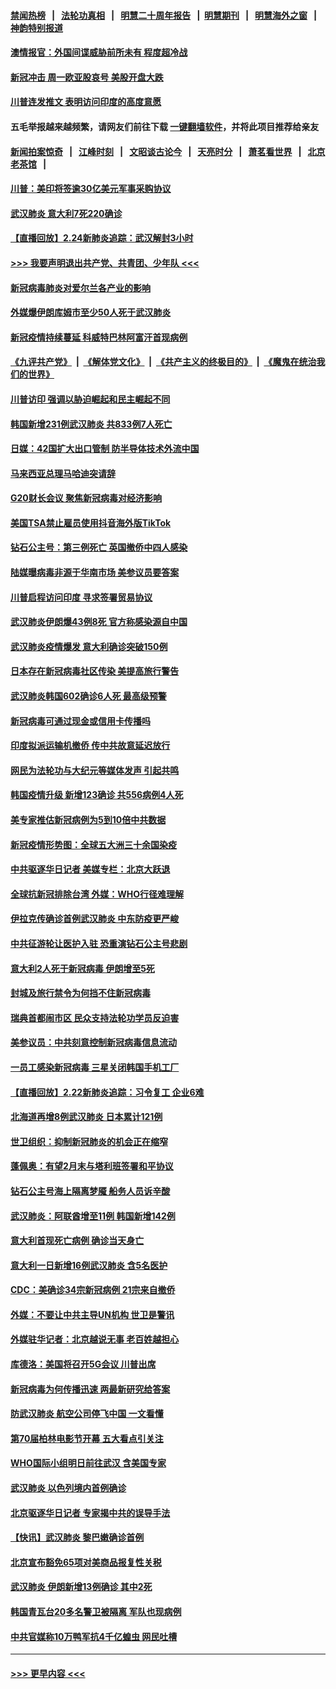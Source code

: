 #### [禁闻热榜](热点新闻.md?=0)  &nbsp;&nbsp;|&nbsp;&nbsp; [法轮功真相](https://github.com/gfw-breaker/truth/blob/master/README.md?=0) &nbsp;&nbsp;|&nbsp;&nbsp; [明慧二十周年报告](https://github.com/gfw-breaker/mh-reports/blob/master/README.md?=0) &nbsp;&nbsp;|&nbsp;&nbsp;[明慧期刊](https://github.com/gfw-breaker/mh-qikan) &nbsp;&nbsp;|&nbsp;&nbsp; [明慧海外之窗](https://github.com/gfw-breaker/mh-news/blob/master/README.md?=0) &nbsp;&nbsp;|&nbsp;&nbsp; [神韵特别报道](https://github.com/gfw-breaker/mh-news/blob/master/shenyun.md?=0)
#### [澳情报官：外国间谍威胁前所未有 程度超冷战](../pages/nsc418/n11892672.md?t=02250231) 
#### [新冠冲击 周一欧亚股哀号 美股开盘大跌](../pages/nsc418/n11892648.md?t=02250231) 
#### [川普连发推文 表明访问印度的高度意愿](../pages/nsc418/n11891927.md?t=02250231) 
#### 五毛举报越来越频繁，请网友们前往下载 [一键翻墙软件](https://github.com/gfw-breaker/ssr-accounts)，并将此项目推荐给亲友
#### [新闻拍案惊奇](https://github.com/gfw-breaker/banned-news/blob/master/pages/link4.md) &nbsp;&nbsp;|&nbsp;&nbsp; [江峰时刻](https://github.com/gfw-breaker/banned-news/blob/master/pages/link4.md) &nbsp;&nbsp;|&nbsp;&nbsp; [文昭谈古论今](https://github.com/gfw-breaker/banned-news/blob/master/pages/link4.md) &nbsp;&nbsp;|&nbsp;&nbsp; [天亮时分](https://github.com/gfw-breaker/banned-news/blob/master/pages/link4.md) &nbsp;&nbsp;|&nbsp;&nbsp; [萧茗看世界](https://github.com/gfw-breaker/banned-news/blob/master/pages/link4.md) &nbsp;&nbsp;|&nbsp;&nbsp; [北京老茶馆](https://github.com/gfw-breaker/banned-news/blob/master/pages/link4.md) &nbsp;&nbsp;|&nbsp;&nbsp; 
#### [川普：美印将签逾30亿美元军事采购协议](../pages/nsc418/n11892494.md?t=02250231) 
#### [武汉肺炎 意大利7死220确诊](../pages/nsc418/n11892166.md?t=02250231) 
#### [【直播回放】2.24新肺炎追踪：武汉解封3小时](../pages/nsc418/n11892242.md?t=02250231) 
#### [>>> 我要声明退出共产党、共青团、少年队 <<<](https://github.com/begood0513/goodnews/blob/master/quit/letter.md) 
#### [新冠病毒肺炎对爱尔兰各产业的影响](../pages/nsc418/n11892328.md?t=02250231) 
#### [外媒爆伊朗库姆市至少50人死于武汉肺炎](../pages/nsc418/n11891996.md?t=02250231) 
#### [新冠疫情持续蔓延 科威特巴林阿富汗首现病例](../pages/nsc418/n11892052.md?t=02250231) 
#### [《九评共产党》](https://github.com/begood0513/9ping.md/blob/master/README.md) &nbsp;|&nbsp; [《解体党文化》](../../../../jtdwh.md/blob/master/README.md)  &nbsp;|&nbsp; [《共产主义的终极目的》](../../../../gczydzjmd.md/blob/master/README.md) &nbsp;|&nbsp; [《魔鬼在统治我们的世界》](../../../../mgztzwmdsj.md/blob/master/README.md) 
#### [川普访印 强调以胁迫崛起和民主崛起不同](../pages/nsc418/n11891855.md?t=02250231) 
#### [韩国新增231例武汉肺炎 共833例7人死亡](../pages/nsc418/n11891919.md?t=02250231) 
#### [日媒：42国扩大出口管制 防半导体技术外流中国](../pages/nsc418/n11891730.md?t=02250231) 
#### [马来西亚总理马哈迪突请辞](../pages/nsc418/n11891521.md?t=02250231) 
#### [G20财长会议 聚焦新冠病毒对经济影响](../pages/nsc418/n11890400.md?t=02250231) 
#### [美国TSA禁止雇员使用抖音海外版TikTok](../pages/nsc418/n11890500.md?t=02250231) 
#### [钻石公主号：第三例死亡 英国撤侨中四人感染](../pages/nsc418/n11890293.md?t=02250231) 
#### [陆媒曝病毒非源于华南市场 美参议员要答案](../pages/nsc418/n11890306.md?t=02250231) 
#### [川普启程访问印度 寻求签署贸易协议](../pages/nsc418/n11890275.md?t=02250231) 
#### [武汉肺炎伊朗爆43例8死 官方称感染源自中国](../pages/nsc418/n11890128.md?t=02250231) 
#### [武汉肺炎疫情爆发 意大利确诊突破150例](../pages/nsc418/n11889926.md?t=02250231) 
#### [日本存在新冠病毒社区传染 美提高旅行警告](../pages/nsc418/n11889917.md?t=02250231) 
#### [武汉肺炎韩国602确诊6人死 最高级预警](../pages/nsc418/n11889715.md?t=02250231) 
#### [新冠病毒可通过现金或信用卡传播吗](../pages/nsc418/n11886629.md?t=02250231) 
#### [印度拟派运输机撤侨 传中共故意延迟放行](../pages/nsc418/n11889362.md?t=02250231) 
#### [网民为法轮功与大纪元等媒体发声 引起共鸣](../pages/nsc418/n11889143.md?t=02250231) 
#### [韩国疫情升级 新增123确诊 共556病例4人死](../pages/nsc418/n11888882.md?t=02250231) 
#### [美专家推估新冠病例为5到10倍中共数据](../pages/nsc418/n11884404.md?t=02250231) 
#### [新冠疫情形势图：全球五大洲三十余国染疫](../pages/nsc418/n11888454.md?t=02250231) 
#### [中共驱逐华日记者 美媒专栏：北京大跃退](../pages/nsc418/n11888453.md?t=02250231) 
#### [全球抗新冠排除台湾 外媒：WHO行径难理解](../pages/nsc418/n11888248.md?t=02250231) 
#### [伊拉克传确诊首例武汉肺炎 中东防疫更严峻](../pages/nsc418/n11888333.md?t=02250231) 
#### [中共征游轮让医护入驻 恐重演钻石公主号悲剧](../pages/nsc418/n11888077.md?t=02250231) 
#### [意大利2人死于新冠病毒 伊朗增至5死](../pages/nsc418/n11888083.md?t=02250231) 
#### [封城及旅行禁令为何挡不住新冠病毒](../pages/nsc418/n11888067.md?t=02250231) 
#### [瑞典首都闹市区 民众支持法轮功学员反迫害](../pages/nsc418/n11886192.md?t=02250231) 
#### [美参议员：中共刻意控制新冠病毒信息流动](../pages/nsc418/n11887949.md?t=02250231) 
#### [一员工感染新冠病毒 三星关闭韩国手机工厂](../pages/nsc418/n11887983.md?t=02250231) 
#### [【直播回放】2.22新肺炎追踪：习令复工 企业6难](../pages/nsc418/n11887888.md?t=02250231) 
#### [北海道再增8例武汉肺炎 日本累计121例](../pages/nsc418/n11887417.md?t=02250231) 
#### [世卫组织：抑制新冠肺炎的机会正在缩窄](../pages/nsc418/n11886977.md?t=02250231) 
#### [蓬佩奥：有望2月末与塔利班签署和平协议](../pages/nsc418/n11887248.md?t=02250231) 
#### [钻石公主号海上隔离梦魇 船务人员诉辛酸](../pages/nsc418/n11887145.md?t=02250231) 
#### [武汉肺炎：阿联酋增至11例 韩国新增142例](../pages/nsc418/n11887047.md?t=02250231) 
#### [意大利首现死亡病例 确诊当天身亡](../pages/nsc418/n11886856.md?t=02250231) 
#### [意大利一日新增16例武汉肺炎 含5名医护](../pages/nsc418/n11886558.md?t=02250231) 
#### [CDC：美确诊34宗新冠病例 21宗来自撤侨](../pages/nsc418/n11886795.md?t=02250231) 
#### [外媒：不要让中共主导UN机构 世卫是警讯](../pages/nsc418/n11886401.md?t=02250231) 
#### [外媒驻华记者：北京越说无事 老百姓越担心](../pages/nsc418/n11886604.md?t=02250231) 
#### [库德洛：美国将召开5G会议 川普出席](../pages/nsc418/n11886529.md?t=02250231) 
#### [新冠病毒为何传播迅速 两最新研究给答案](../pages/nsc418/n11886505.md?t=02250231) 
#### [防武汉肺炎 航空公司停飞中国 一文看懂](../pages/nsc418/n11866800.md?t=02250231) 
#### [第70届柏林电影节开幕 五大看点引关注](../pages/nsc418/n11886384.md?t=02250231) 
#### [WHO国际小组明日前往武汉 含美国专家](../pages/nsc418/n11886380.md?t=02250231) 
#### [武汉肺炎 以色列境内首例确诊](../pages/nsc418/n11886244.md?t=02250231) 
#### [北京驱逐华日记者 专家揭中共的误导手法](../pages/nsc418/n11886124.md?t=02250231) 
#### [【快讯】武汉肺炎 黎巴嫩确诊首例](../pages/nsc418/n11886151.md?t=02250231) 
#### [北京宣布豁免65项对美商品报复性关税](../pages/nsc418/n11885960.md?t=02250231) 
#### [武汉肺炎 伊朗新增13例确诊 其中2死](../pages/nsc418/n11885880.md?t=02250231) 
#### [韩国青瓦台20多名警卫被隔离 军队也现病例](../pages/nsc418/n11885612.md?t=02250231) 
#### [中共官媒称10万鸭军抗4千亿蝗虫 网民吐槽](../pages/nsc418/n11885738.md?t=02250231) 

----
#### [ >>> 更早内容 <<< ](../indexes/nsc418-earlier.md)
